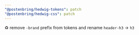 ```yaml
---
"@postenbring/hedwig-tokens": patch
"@postenbring/hedwig-css": patch
---
```


:recycle: remove `-brand` prefix from tokens and rename `header-h3` -> `h3`

